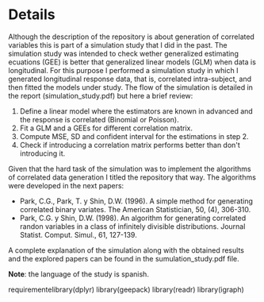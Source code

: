 # Details
Although the description of the repository is about generation of correlated variables this is part of a simulation study that I did in the past. The simulation study was intended to check wether generalized estimating ecuations (GEE) is better that generalized linear models (GLM) when data is longitudinal. For this purpose I performed a simulation study in which I generated longitudinal response data, that is, correlated intra-subject, and then fitted the models under study. The flow of the simulation is detailed in the report (simulation_study.pdf) but here a brief review:  


1. Define a linear model where the estimators are known in advanced and the response is correlated (Binomial or Poisson).
2. Fit a GLM and a GEEs for different correlation matrix.
3. Compute MSE, SD and confident interval for the estimations in step 2.
4. Check if introducing a correlation matrix performs better than don't introducing it.

Given that the hard task of the simulation was to implement the algorithms of correlated data generation I titled the repository that way. The algorithms were developed in the next papers:  

- Park, C.G., Park, T. y Shin, D.W. (1996). A simple method for generating
correlated binary variates. The American Statistician, 50, (4), 306-310.  
- Park, C.G. y Shin, D.W. (1998). An algorithm for generating correlated randon
variables in a class of infinitely divisible distributions. Journal Statist. Comput.
Simul., 61, 127-139.


A complete explanation of the simulation along with the obtained results and the explored papers can be found in the sumulation_study.pdf file.    


**Note**: the language of the study is spanish.


requirementelibrary(dplyr)
library(geepack)
library(readr)
library(igraph)